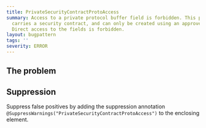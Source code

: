 ```yaml
---
title: PrivateSecurityContractProtoAccess
summary: Access to a private protocol buffer field is forbidden. This protocol buffer
  carries a security contract, and can only be created using an approved library.
  Direct access to the fields is forbidden.
layout: bugpattern
tags: ''
severity: ERROR
---
```


<!--
*** AUTO-GENERATED, DO NOT MODIFY ***
To make changes, edit the @BugPattern annotation or the explanation in docs/bugpattern.
-->


## The problem


## Suppression
Suppress false positives by adding the suppression annotation `@SuppressWarnings("PrivateSecurityContractProtoAccess")` to the enclosing element.
